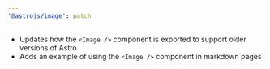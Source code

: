 ```yaml
---
'@astrojs/image': patch
---
```


- Updates how the `<Image />` component is exported to support older versions of Astro
- Adds an example of using the `<Image />` component in markdown pages